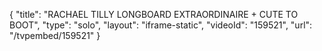 {
    "title": "RACHAEL TILLY LONGBOARD EXTRAORDINAIRE + CUTE TO BOOT",
    "type": "solo",
    "layout": "iframe-static",
    "videoId": "159521",
    "url": "\/tvpembed\/159521"
}